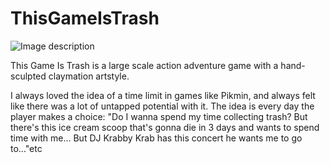 # ThisGameIsTrash

![Image description](https://i.imgur.com/ldk1UdNl.png)


This Game Is Trash is a large scale action adventure game with a hand-sculpted claymation artstyle.

I always loved the idea of a time limit in games like Pikmin, and always felt like there was a lot of untapped potential with it. The idea is every day the player makes a choice: "Do I wanna spend my time collecting trash? But there's this ice cream scoop that's gonna die in 3 days and wants to spend time with me... But DJ Krabby Krab has this concert he wants me to go to..."etc


